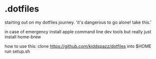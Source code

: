 # .dotfiles

starting out on my dotfiles journey. 'it's dangerous to go alone! take this.'

in case of emergency
install apple command line dev tools
but really just install home-brew

how to use this:
clone https://github.com/kiddspazz/dotfiles into $HOME
run setup.sh
